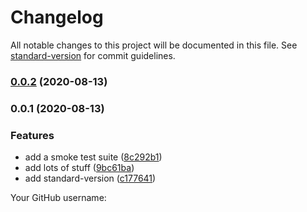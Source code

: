 # Changelog

All notable changes to this project will be documented in this file. See [standard-version](https://github.com/conventional-changelog/standard-version) for commit guidelines.

### [0.0.2](https://github.com/ParamagicDev/hotkey-listener/compare/v0.0.1...v0.0.2) (2020-08-13)

### 0.0.1 (2020-08-13)


### Features

* add a smoke test suite ([8c292b1](https://github.com/ParamagicDev/hotkey-listener/commit/8c292b15b39ac3020377df539712cd3d08602fca))
* add lots of stuff ([9bc61ba](https://github.com/ParamagicDev/hotkey-listener/commit/9bc61ba3b4fd93b523b16a671aae7833b7eb7593))
* add standard-version ([c177641](https://github.com/ParamagicDev/hotkey-listener/commit/c17764148032004c965ace4982b2fd6064d1abcd))

Your GitHub username: 